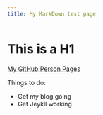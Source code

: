 ```yaml
---
title: My MarkDown test page
---
```


# This is a H1

[My GitHub Person Pages](http://chasetec.github.io/)

Things to do:
* Get my blog going
* Get Jeykll working
